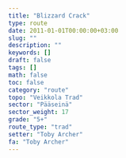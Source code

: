 ```yaml
---
title: "Blizzard Crack"
type: route
date: 2011-01-01T00:00:00+03:00
slug: ""
description: ""
keywords: []
draft: false
tags: []
math: false
toc: false
category: "route"
topo: "Veikkola Trad"
sector: "Pääseinä"
sector_weight: 17
grade: "5+"
route_type: "trad"
setter: "Toby Archer"
fa: "Toby Archer"
---
```





